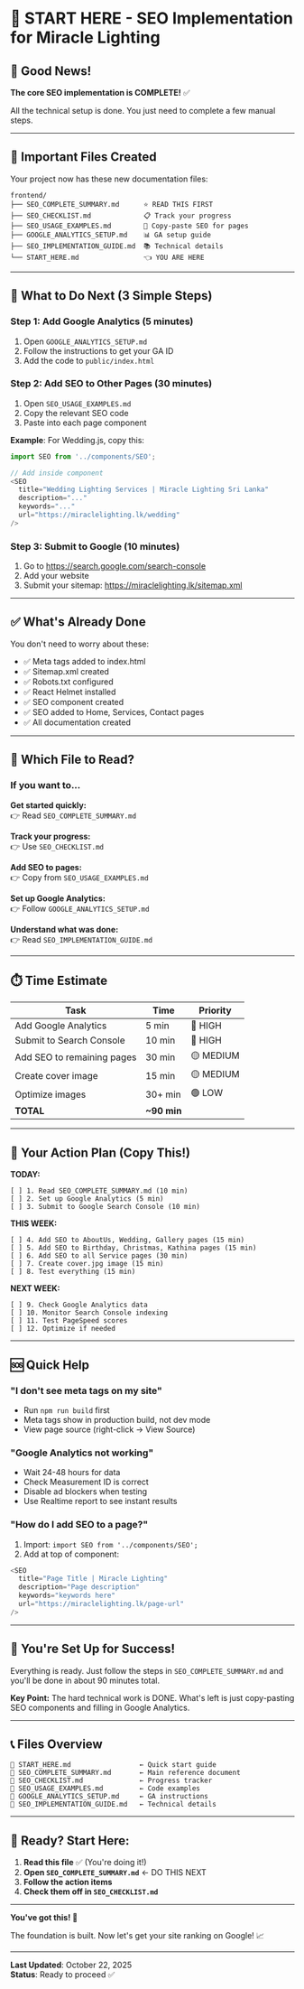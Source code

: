 # 🎯 START HERE - SEO Implementation for Miracle Lighting

## 🎉 Good News!

**The core SEO implementation is COMPLETE!** ✅

All the technical setup is done. You just need to complete a few manual steps.

---

## 📁 Important Files Created

Your project now has these new documentation files:

```
frontend/
├── SEO_COMPLETE_SUMMARY.md      ⭐ READ THIS FIRST
├── SEO_CHECKLIST.md             📋 Track your progress
├── SEO_USAGE_EXAMPLES.md        📝 Copy-paste SEO for pages
├── GOOGLE_ANALYTICS_SETUP.md    📊 GA setup guide
├── SEO_IMPLEMENTATION_GUIDE.md  📚 Technical details
└── START_HERE.md                👈 YOU ARE HERE
```

---

## 🚀 What to Do Next (3 Simple Steps)

### Step 1: Add Google Analytics (5 minutes)

1. Open `GOOGLE_ANALYTICS_SETUP.md`
2. Follow the instructions to get your GA ID
3. Add the code to `public/index.html`

### Step 2: Add SEO to Other Pages (30 minutes)

1. Open `SEO_USAGE_EXAMPLES.md`
2. Copy the relevant SEO code
3. Paste into each page component

**Example**: For Wedding.js, copy this:
```javascript
import SEO from '../components/SEO';

// Add inside component
<SEO 
  title="Wedding Lighting Services | Miracle Lighting Sri Lanka"
  description="..."
  keywords="..."
  url="https://miraclelighting.lk/wedding"
/>
```

### Step 3: Submit to Google (10 minutes)

1. Go to https://search.google.com/search-console
2. Add your website
3. Submit your sitemap: https://miraclelighting.lk/sitemap.xml

---

## ✅ What's Already Done

You don't need to worry about these:

- ✅ Meta tags added to index.html
- ✅ Sitemap.xml created
- ✅ Robots.txt configured
- ✅ React Helmet installed
- ✅ SEO component created
- ✅ SEO added to Home, Services, Contact pages
- ✅ All documentation created

---

## 📖 Which File to Read?

### If you want to...

**Get started quickly:**  
👉 Read `SEO_COMPLETE_SUMMARY.md`

**Track your progress:**  
👉 Use `SEO_CHECKLIST.md`

**Add SEO to pages:**  
👉 Copy from `SEO_USAGE_EXAMPLES.md`

**Set up Google Analytics:**  
👉 Follow `GOOGLE_ANALYTICS_SETUP.md`

**Understand what was done:**  
👉 Read `SEO_IMPLEMENTATION_GUIDE.md`

---

## ⏱️ Time Estimate

| Task | Time | Priority |
|------|------|----------|
| Add Google Analytics | 5 min | 🔴 HIGH |
| Submit to Search Console | 10 min | 🔴 HIGH |
| Add SEO to remaining pages | 30 min | 🟡 MEDIUM |
| Create cover image | 15 min | 🟡 MEDIUM |
| Optimize images | 30+ min | 🟢 LOW |
| **TOTAL** | **~90 min** | |

---

## 🎯 Your Action Plan (Copy This!)

**TODAY:**
```
[ ] 1. Read SEO_COMPLETE_SUMMARY.md (10 min)
[ ] 2. Set up Google Analytics (5 min)
[ ] 3. Submit to Google Search Console (10 min)
```

**THIS WEEK:**
```
[ ] 4. Add SEO to AboutUs, Wedding, Gallery pages (15 min)
[ ] 5. Add SEO to Birthday, Christmas, Kathina pages (15 min)
[ ] 6. Add SEO to all Service pages (30 min)
[ ] 7. Create cover.jpg image (15 min)
[ ] 8. Test everything (15 min)
```

**NEXT WEEK:**
```
[ ] 9. Check Google Analytics data
[ ] 10. Monitor Search Console indexing
[ ] 11. Test PageSpeed scores
[ ] 12. Optimize if needed
```

---

## 🆘 Quick Help

### "I don't see meta tags on my site"
- Run `npm run build` first
- Meta tags show in production build, not dev mode
- View page source (right-click → View Source)

### "Google Analytics not working"
- Wait 24-48 hours for data
- Check Measurement ID is correct
- Disable ad blockers when testing
- Use Realtime report to see instant results

### "How do I add SEO to a page?"
1. Import: `import SEO from '../components/SEO';`
2. Add at top of component:
```javascript
<SEO 
  title="Page Title | Miracle Lighting"
  description="Page description"
  keywords="keywords here"
  url="https://miraclelighting.lk/page-url"
/>
```

---

## 🎊 You're Set Up for Success!

Everything is ready. Just follow the steps in `SEO_COMPLETE_SUMMARY.md` and you'll be done in about 90 minutes total.

**Key Point:** The hard technical work is DONE. What's left is just copy-pasting SEO components and filling in Google Analytics.

---

## 📞 Files Overview

```
📄 START_HERE.md                 ← Quick start guide
📄 SEO_COMPLETE_SUMMARY.md       ← Main reference document
📄 SEO_CHECKLIST.md              ← Progress tracker
📄 SEO_USAGE_EXAMPLES.md         ← Code examples
📄 GOOGLE_ANALYTICS_SETUP.md     ← GA instructions
📄 SEO_IMPLEMENTATION_GUIDE.md   ← Technical details
```

---

## 🚀 Ready? Start Here:

1. **Read this file** ✅ (You're doing it!)
2. **Open `SEO_COMPLETE_SUMMARY.md`** ← DO THIS NEXT
3. **Follow the action items**
4. **Check them off in `SEO_CHECKLIST.md`**

---

**You've got this! 💪**

The foundation is built. Now let's get your site ranking on Google! 📈

---

**Last Updated**: October 22, 2025  
**Status**: Ready to proceed ✅
